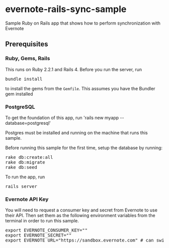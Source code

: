# evernote-rails-sync-sample
Sample Ruby on Rails app that shows how to perform synchronization with Evernote

## Prerequisites
### Ruby, Gems, Rails
This runs on Ruby 2.2.1 and Rails 4. Before you run the server, run
<pre>
bundle install
</pre>
to install the gems from the `Gemfile`. This assumes you have the Bundler gem installed
### PostgreSQL
To get the foundation of this app, run 'rails new myapp --database=postgresql'

Postgres must be installed and running on the machine that runs this sample.

Before running this sample for the first time, setup the database by running:
<pre>
rake db:create:all
rake db:migrate
rake db:seed
</pre>

To run the app, run
<pre>
rails server
</pre>
### Evernote API Key
You will need to request a consumer key and secret from Evernote to use their API.
Then set them as the following environment variables from the terminal in order to run this sample.
<pre>
export EVERNOTE_CONSUMER_KEY="<consumer key>"
export EVERNOTE_SECRET="<secret>"
export EVERNOTE_URL="https://sandbox.evernote.com" # can switch to https://www.evernote.com after you activate your consumer key on the production service
</pre>
